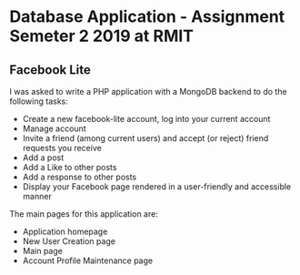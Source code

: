 # Database Application - Assignment Semeter 2 2019 at RMIT

## Facebook Lite

I was asked to write a PHP application with a MongoDB backend to do the following tasks: 

- Create a new facebook-lite account, log into your current account
- Manage account
- Invite a friend (among current users) and accept (or reject) friend requests you receive
- Add a post
- Add a Like to other posts
- Add a response to other posts
- Display your Facebook page rendered in a user-friendly and accessible manner


The main pages for this application are: 

- Application homepage
- New User Creation page
- Main page
- Account Profile Maintenance page
